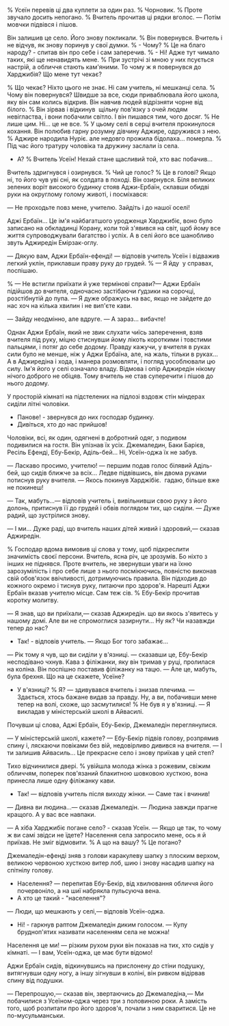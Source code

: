 % Усеїн перевів ці два куплети за один раз.
% Чорновик.
% Проте звучало досить непогано.
% Вчитель прочитав ці рядки вголос.
— Потім мовчки підвівся і пішов.

Він залишив це село.
Його знову покликали.
% Він повернувся.
Вчитель і не відчув, як знову поринув у свої думки.
% - Чому?
% Це на благо народу? - спитав він про себе і сам заперечив.
% - Ні!
Адже тут чимало таких, які ще ненавидять мене.
% При зустрічі зі мною у них псується настрій, а обличчя стають кам'яними.
То чому ж я повернувся до Харджибія?
Що мене тут чекає?

% Що чекає?
Ніхто цього не знає.
Ні сам учитель, ні мешканці села.
% Чому він повернувся?
Швидше за все, сюди приваблювала його школа, яку він сам колись відкрив.
Він навчив людей відрізняти чорне від білого.
% Він зірвав і відкинув  щільну пов'язку з очей людям невігластва, і вони побачили світло.
І він пишався тим, чого досяг.
% Не лише цим.
Ні... це не все.
% У цьому селі в серці вчителя прокинулося кохання.
Він полюбив гарну розумну дівчину Аджире, одружився з нею.
% Аджире народила Нуріє.
але недовго прожила бідолаха... померла.
% Під час його тратуру чоловіка та дружину заслали із села.

- А?
% Вчитель Усеїн!
Нехай стане щасливий той, хто вас побачив...

Вчитель здригнувся і озирнувся.
% Чий це голос?
% Це в голові?
Якщо ні, то його чув уві сні, як солдата в поході.
Він озирнувся.
Біля великих зелених воріт високого будинку стояв Аджи-Ербаїн, склавши обидві руки на округлому голому животі, і посміхався:

— Не проходьте повз мене, учителю.
Зайдіть і до нашої оселі!

Аджі Ербаїн... Це ім'я найбагатшого уродженця Харджибіє, воно було записано на обкладинці Корану, коли той з'явився на світ, щоб йому все життя супроводжували багатство і успіх.
А в селі його все шанобливо звуть Аджиредін Емірзак-оглу.

— Дякую вам, Аджи Ербаїн-ефенді! — відповів учитель Усеїн і відважив легкий уклін, приклавши праву руку до грудей.
% — Я йду  у справах, поспішаю.

% — Не встигли приїхати й уже термінові справи?— Аджи Ербаїн підійшов до вчителя, одночасно застібаючи ґудзики на сорочці, розстібнутій до пупа.
— Я дуже ображусь на вас, якщо не зайдете до нас хоч на кілька хвилин і не вип'єте кави.

— Зайду неодмінно, але вдруге.
— А зараз... вибачте!

Однак Аджи Ербаїн, який не звик слухати чиїсь заперечення, взяв вчителя під руку, міцно стиснувши йому лікоть короткими і товстими пальцями, і потяг до себе додому.
Правду кажучи, у вчителя в руках сили було не менше, ніж у Аджи Ербаїна, але, на жаль, тільки в руках...
А в Аджиредіна і хода, і манера розмовляти, і погляд уособлювали цю силу.
Ім'я його у селі означало владу.
Відмова і опір Аджиредін нікому нічого доброго не обіцяв.
Тому вчитель не став суперечити і пішов до нього додому.

У просторій кімнаті на підстелених на підлозі вздовж стін міндерах сиділи літні чоловіки.

- Панове! - звернувся до них господар будинку.
- Дивіться, хто до нас прийшов!

Чоловіки, всі, як один, одягнені в добротний одяг, з подивом подивилися на гостя.
Він упізнав їх усіх.
Джемаледин, Баки Барієв, Ресіль Ефенді, Ебу-Бекір, Аділь-бей...
Ні, Усеїн-оджа їх не забув.

— Ласкаво просимо, учителю! — першим подав голос білявий Аділь-бей, що сидів ближче за всіх...
Ледве підвівшись, він двома руками потиснув руку вчителя.
— Якось покинув Харджібіє.
 гадаю, більше вже не покинеш!

— Так, мабуть...— відповів учитель і, вивільнивши свою руку з його долонь, притиснув її до грудей і обвів поглядом тих, що сиділи.
— Дуже радий, що зустрілися знову.

— І ми... Дуже раді, що вчитель наших дітей живий і здоровий,— сказав Аджиредін.

% Господар вдома вимовив ці слова у тому, щоб підкреслити значимість своєї персони.
Вчитель, ясна річ, це зрозумів.
Бо ніхто з інших не піднявся.
Проте вчитель, не звернувши уваги на їхню зарозумілість і про себе лише з нього посміюючись, повністю виконав свій обов'язок ввічливості, дотримуючись правила.
Він підходив до кожного окремо і тиснув руку, питаючи про здоров'я.
Нарешті Аджи Ербаїн вказав учителю місце.
Сам теж сів.
% Ебу-Бекір прочитав коротку молитву.

— Я знав, що ви приїхали,— сказав Аджиредін.
що ви якось з'явитесь у нашому домі.
Але ви не спромоглися зазирнути...
Ну як?
Чи назавжди тепер до нас?

- Так! - відповів учитель.
— Якщо Бог того забажає...

— Рік тому я чув, що ви сиділи у в'язниці.
— сказавши це, Ебу-Бекір несподівано чхнув.
Кава з філіжанки, яку він тримав у руці, пролилася на коліна.
Він поспішно поставив філіжанку на тацю.
— Але це, мабуть, була брехня.
Що на це скажете, Усеїне?

- У в'язниці?
% Я? — здивувався вчитель і знизав плечима.
— Здається, хтось бажане видав за правду.
Ну, а ви, побачивши мене тепер на волі, схоже, що засмутилися!
% Не був я у в'язниці.
— Я викладав у міністерській школі в Айвасилі.

Почувши ці слова, Аджі Ербаїн, Ебу-Бекір, Джемаледін переглянулися.

— У міністерській школі, кажете? — Ебу-Бекір підвів голову, розпрямив спину і, ляскаючи повіками без вій, недовірливо дивився на вчителя.
— І ти залишив Айвасиль... Це прекрасне село і знову приїхав у цей степ?

Тихо відчинилися двері.
% увійшла молода жінка з рожевим, свіжим обличчям, поперек пов'язаний блакитною шовковою хусткою, вона принесла лише одну філіжанку кави.

- Так! — відповів учитель після виходу жінки.
— Саме так і вчинив!

— Дивна ви людина...— сказав Джемаледін.
— Людина завжди прагне кращого.
А у вас все навпаки.

— А хіба Харджибіє погане село? - сказав Усеїн.
— Якщо це так, то чому ж ви самі звідси не їдете?
Населення села запросило мене, ось я й приїхав.
Не зміг відмовити.
% А що на вашу?
% Це погано?

Джемаледін-ефенді зняв з голови каракулеву шапку з плоским верхом, великою червоною хусткою витер лоб, шию і знову насадив шапку на спітнілу голову.

- Населення? — перепитав Ебу-Бекір, від хвилювання обличчя його почервоніло, а на шиї набрякла пульсуюча вена.
- А хто це такий - "населення"?

— Люди, що мешкають у селі,— відповів Усеїн-оджа.

- Ні! - гаркнув раптом Джемаледін диким голосом.
— Купу брудноп'ятих називати населенням села не можна!

Населення це ми! — різким рухом руки він показав на тих, хто сидів у кімнаті.
— І вам, Усеїн-оджа, це має бути відомо!

Аджи Ербаїн сидів, відкинувшись на прислонену до стіни подушку, витягнувши одну ногу, а іншу зігнувши в коліні, він ривком відірвав спину від подушки.

— Перепрошую,— сказав він, звертаючись до Джемаледіна,— Ми побачилися з Усеїном-оджа через три з половиною роки.
А замість того, щоб розпитати про його здоров'я, почали з ним сваритися.
Це не по-мусульманськи.























































































































































































































































































































































































